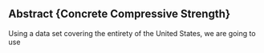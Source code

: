 ## Abstract {Concrete Compressive Strength}
Using a data set covering the entirety of the United States, we are going to use

